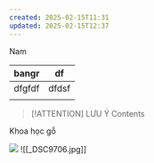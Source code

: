 ```yaml
---
created: 2025-02-15T11:31
updated: 2025-02-15T12:37
---
```

Nam 

| bangr  | df    |
| ------ | ----- |
| dfgfdf | dfdsf |
|        |       |


> [!ATTENTION] LƯU Ý
> Contents

Khoa học gỗ

<img src="https://vnuf2.edu.vn/vi/images/stories/anh20/startup-sv-cnkt-1.jpg">
![[_DSC9706.jpg]]
